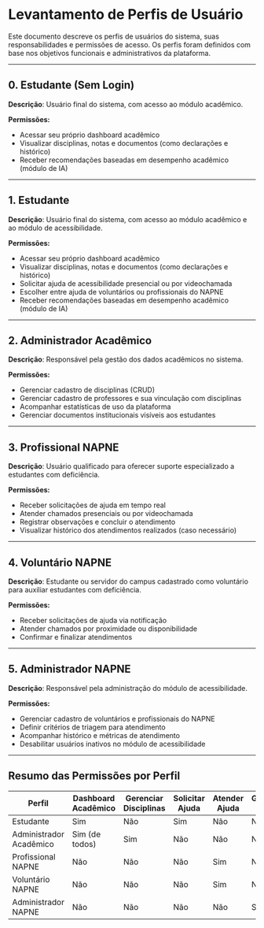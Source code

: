 # Levantamento de Perfis de Usuário

Este documento descreve os perfis de usuários do sistema, suas responsabilidades e permissões de acesso. Os perfis foram definidos com base nos objetivos funcionais e administrativos da plataforma.

---

## 0. Estudante (Sem Login)

**Descrição**: Usuário final do sistema, com acesso ao módulo acadêmico.

**Permissões:**
- Acessar seu próprio dashboard acadêmico
- Visualizar disciplinas, notas e documentos (como declarações e histórico)
- Receber recomendações baseadas em desempenho acadêmico (módulo de IA)

---

## 1. Estudante

**Descrição**: Usuário final do sistema, com acesso ao módulo acadêmico e ao módulo de acessibilidade.

**Permissões:**
- Acessar seu próprio dashboard acadêmico
- Visualizar disciplinas, notas e documentos (como declarações e histórico)
- Solicitar ajuda de acessibilidade presencial ou por videochamada
- Escolher entre ajuda de voluntários ou profissionais do NAPNE
- Receber recomendações baseadas em desempenho acadêmico (módulo de IA)

---

## 2. Administrador Acadêmico

**Descrição**: Responsável pela gestão dos dados acadêmicos no sistema.

**Permissões:**
- Gerenciar cadastro de disciplinas (CRUD)
- Gerenciar cadastro de professores e sua vinculação com disciplinas
- Acompanhar estatísticas de uso da plataforma
- Gerenciar documentos institucionais visíveis aos estudantes

---

## 3. Profissional NAPNE

**Descrição**: Usuário qualificado para oferecer suporte especializado a estudantes com deficiência.

**Permissões:**
- Receber solicitações de ajuda em tempo real
- Atender chamados presenciais ou por videochamada
- Registrar observações e concluir o atendimento
- Visualizar histórico dos atendimentos realizados (caso necessário)

---

## 4. Voluntário NAPNE

**Descrição**: Estudante ou servidor do campus cadastrado como voluntário para auxiliar estudantes com deficiência.

**Permissões:**
- Receber solicitações de ajuda via notificação
- Atender chamados por proximidade ou disponibilidade
- Confirmar e finalizar atendimentos

---

## 5. Administrador NAPNE

**Descrição**: Responsável pela administração do módulo de acessibilidade.

**Permissões:**
- Gerenciar cadastro de voluntários e profissionais do NAPNE
- Definir critérios de triagem para atendimento
- Acompanhar histórico e métricas de atendimento
- Desabilitar usuários inativos no módulo de acessibilidade

---

## Resumo das Permissões por Perfil

| Perfil                  | Dashboard Acadêmico | Gerenciar Disciplinas | Solicitar Ajuda | Atender Ajuda | Gerenciar NAPNE | Visualizar IA |
|------------------------|---------------------|------------------------|------------------|---------------|------------------|----------------|
| Estudante              | Sim                 | Não                    | Sim              | Não           | Não               | Sim            |
| Administrador Acadêmico| Sim (de todos)      | Sim                    | Não              | Não           | Não               | Não            |
| Profissional NAPNE     | Não                 | Não                    | Não              | Sim           | Não               | Não            |
| Voluntário NAPNE       | Não                 | Não                    | Não              | Sim           | Não               | Não            |
| Administrador NAPNE    | Não                 | Não                    | Não              | Não           | Sim               | Não            |
